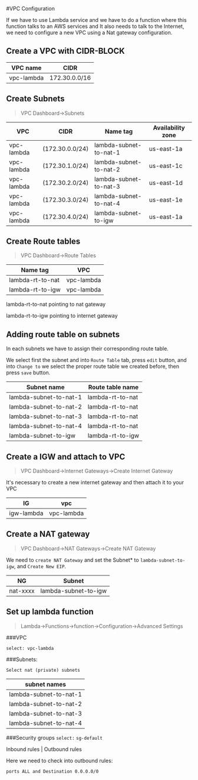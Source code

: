 #VPC Configuration

If we have to use Lambda service and we have to do a function where this function talks to an AWS services and It also needs to talk to the Internet, we need to configure a new VPC using a Nat gateway configuration.

## Create a VPC with CIDR-BLOCK 


VPC name | CIDR
---|---
vpc-lambda | 172.30.0.0/16


## Create Subnets

> VPC Dashboard->Subnets


VPC|CIDR|Name tag|Availability zone
---|---|---|---
vpc-lambda  |	(172.30.0.0/24) | lambda-subnet-to-nat-1  |  us-east-1a
vpc-lambda  |	(172.30.1.0/24) | lambda-subnet-to-nat-2  |  us-east-1c
vpc-lambda  |	(172.30.2.0/24) | lambda-subnet-to-nat-3  |  us-east-1d
vpc-lambda  |	(172.30.3.0/24) | lambda-subnet-to-nat-4  |  us-east-1e
vpc-lambda  |   (172.30.4.0/24) | lambda-subnet-to-igw    |  us-east-1a
	
## Create Route tables

> VPC Dashboard->Route Tables

Name tag|VPC
---|---
lambda-rt-to-nat | vpc-lambda
lambda-rt-to-igw | vpc-lambda

lambda-rt-to-nat pointing to nat gateway

lambda-rt-to-igw pointing to internet gateway

## Adding route table on subnets

In each subnets we have to assign  their corresponding route table.

We select first the subnet and into `Route Table` tab,  press `edit` button, and into `Change to` we select the proper route table we created before, then press `save` button.

Subnet name|Route table name
---|---
lambda-subnet-to-nat-1  |  lambda-rt-to-nat
lambda-subnet-to-nat-2	|  lambda-rt-to-nat
lambda-subnet-to-nat-3	|  lambda-rt-to-nat
lambda-subnet-to-nat-4	|  lambda-rt-to-nat
lambda-subnet-to-igw	|  lambda-rt-to-igw

## Create a IGW and attach to VPC

> VPC Dashboard->Internet Gateways->Create Internet Gateway

It's necessary to create a new internet gateway and then attach it to your VPC

IG|vpc
---|---
igw-lambda | vpc-lambda 

## Create a NAT gateway

> VPC Dashboard->NAT Gateways->Create NAT Gateway

We need to `create NAT Gateway` and set the Subnet* to `lambda-subnet-to-igw`, and `Create New EIP`.

NG|Subnet
---|---
nat-xxxx | lambda-subnet-to-igw

## Set up lambda function

> Lambda->Functions->function->Configuration->Advanced Settings


###VPC

`select: vpc-lambda`

###Subnets:

`Select nat (private) subnets`

subnet names |
--- |
lambda-subnet-to-nat-1 |
lambda-subnet-to-nat-2 |
lambda-subnet-to-nat-3 |
lambda-subnet-to-nat-4 |

###Security groups
`select:`
`sg-default`

Inbound rules | Outbound rules


Here we need to check into outbound rules:

`ports ALL and Destination 0.0.0.0/0`
